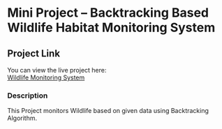 # Mini Project – Backtracking Based Wildlife Habitat Monitoring System

## Project Link
You can view the live project here:  
[Wildlife Monitoring System](https://backtracking-wildlif-w3sz.bolt.host)

### Description
This Project monitors Wildlife based on given data using Backtracking Algorithm.
